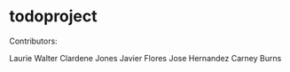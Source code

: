 # todoproject

Contributors:

Laurie Walter
Clardene Jones
Javier Flores
Jose Hernandez
Carney Burns
